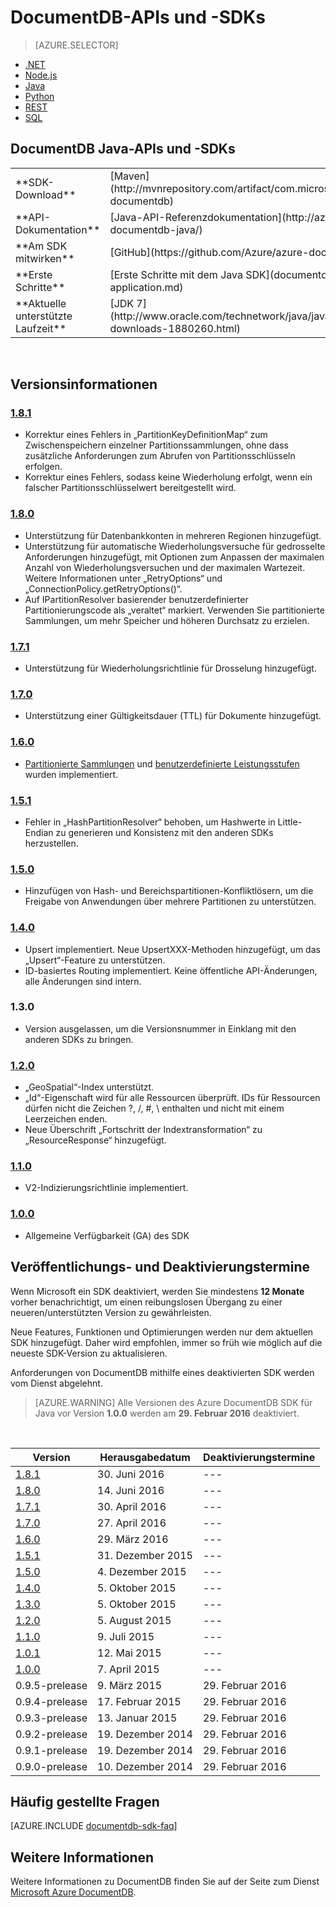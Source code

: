 <properties 
	pageTitle="DocumentDB Java-API und SDK | Microsoft Azure" 
	description="Wichtige Informationen zur Java-API und zum SDK, einschließlich Veröffentlichungstermine, Deaktivierungstermine und Änderungen an den einzelnen Versionen des DocumentDB Java SDK." 
	services="documentdb" 
	documentationCenter="java" 
	authors="rnagpal" 
	manager="jhubbard" 
	editor="cgronlun"/>

<tags 
	ms.service="documentdb" 
	ms.workload="data-services" 
	ms.tgt_pltfrm="na" 
	ms.devlang="java" 
	ms.topic="article" 
	ms.date="08/09/2016" 
	ms.author="rnagpal"/>

# DocumentDB-APIs und -SDKs

> [AZURE.SELECTOR]
- [.NET](documentdb-sdk-dotnet.md)
- [Node.js](documentdb-sdk-node.md)
- [Java](documentdb-sdk-java.md)
- [Python](documentdb-sdk-python.md)
- [REST](https://go.microsoft.com/fwlink/?LinkId=402413)
- [SQL](https://msdn.microsoft.com/library/azure/dn782250.aspx)

## DocumentDB Java-APIs und -SDKs

<table>
<tr><td>**SDK-Download**</td><td>[Maven](http://mvnrepository.com/artifact/com.microsoft.azure/azure-documentdb)</td></tr>
<tr><td>**API-Dokumentation**</td><td>[Java-API-Referenzdokumentation](http://azure.github.io/azure-documentdb-java/)</td></tr>
<tr><td>**Am SDK mitwirken**</td><td>[GitHub](https://github.com/Azure/azure-documentdb-java/)</td></tr>
<tr><td>**Erste Schritte**</td><td>[Erste Schritte mit dem Java SDK](documentdb-java-application.md)</td></tr>
<tr><td>**Aktuelle unterstützte Laufzeit**</td><td>[JDK 7](http://www.oracle.com/technetwork/java/javase/downloads/jdk7-downloads-1880260.html)</td></tr>
</table></br>

## Versionsinformationen

### <a name="1.8.1"/>[1\.8.1](http://mvnrepository.com/artifact/com.microsoft.azure/azure-documentdb/1.8.1)
  - Korrektur eines Fehlers in „PartitionKeyDefinitionMap“ zum Zwischenspeichern einzelner Partitionssammlungen, ohne dass zusätzliche Anforderungen zum Abrufen von Partitionsschlüsseln erfolgen.
  - Korrektur eines Fehlers, sodass keine Wiederholung erfolgt, wenn ein falscher Partitionsschlüsselwert bereitgestellt wird.

### <a name="1.8.0"/>[1\.8.0](http://mvnrepository.com/artifact/com.microsoft.azure/azure-documentdb/1.8.0)
  - Unterstützung für Datenbankkonten in mehreren Regionen hinzugefügt.
  - Unterstützung für automatische Wiederholungsversuche für gedrosselte Anforderungen hinzugefügt, mit Optionen zum Anpassen der maximalen Anzahl von Wiederholungsversuchen und der maximalen Wartezeit. Weitere Informationen unter „RetryOptions“ und „ConnectionPolicy.getRetryOptions()“.
  - Auf IPartitionResolver basierender benutzerdefinierter Partitionierungscode als „veraltet“ markiert. Verwenden Sie partitionierte Sammlungen, um mehr Speicher und höheren Durchsatz zu erzielen.

### <a name="1.7.1"/>[1\.7.1](http://mvnrepository.com/artifact/com.microsoft.azure/azure-documentdb/1.7.1)
- Unterstützung für Wiederholungsrichtlinie für Drosselung hinzugefügt.

### <a name="1.7.0"/>[1\.7.0](http://mvnrepository.com/artifact/com.microsoft.azure/azure-documentdb/1.7.0)
- Unterstützung einer Gültigkeitsdauer (TTL) für Dokumente hinzugefügt.

### <a name="1.6.0"/>[1\.6.0](http://mvnrepository.com/artifact/com.microsoft.azure/azure-documentdb/1.6.0)
- [Partitionierte Sammlungen](documentdb-partition-data.md) und [benutzerdefinierte Leistungsstufen](documentdb-performance-levels.md) wurden implementiert.

### <a name="1.5.1"/>[1\.5.1](http://mvnrepository.com/artifact/com.microsoft.azure/azure-documentdb/1.5.1)
- Fehler in „HashPartitionResolver“ behoben, um Hashwerte in Little-Endian zu generieren und Konsistenz mit den anderen SDKs herzustellen.

### <a name="1.5.0"/>[1\.5.0](http://mvnrepository.com/artifact/com.microsoft.azure/azure-documentdb/1.5.0)
- Hinzufügen von Hash- und Bereichspartitionen-Konfliktlösern, um die Freigabe von Anwendungen über mehrere Partitionen zu unterstützen.

### <a name="1.4.0"/>[1\.4.0](http://mvnrepository.com/artifact/com.microsoft.azure/azure-documentdb/1.4.0)
- Upsert implementiert. Neue UpsertXXX-Methoden hinzugefügt, um das „Upsert“-Feature zu unterstützen.
- ID-basiertes Routing implementiert. Keine öffentliche API-Änderungen, alle Änderungen sind intern.

### <a name="1.3.0"/>1.3.0
- Version ausgelassen, um die Versionsnummer in Einklang mit den anderen SDKs zu bringen.

### <a name="1.2.0"/>[1\.2.0](http://mvnrepository.com/artifact/com.microsoft.azure/azure-documentdb/1.2.0)
- „GeoSpatial“-Index unterstützt.
- „Id“-Eigenschaft wird für alle Ressourcen überprüft. IDs für Ressourcen dürfen nicht die Zeichen ?, /, #, \\ enthalten und nicht mit einem Leerzeichen enden.
- Neue Überschrift „Fortschritt der Indextransformation“ zu „ResourceResponse“ hinzugefügt.

### <a name="1.1.0"/>[1\.1.0](http://mvnrepository.com/artifact/com.microsoft.azure/azure-documentdb/1.1.0)
- V2-Indizierungsrichtlinie implementiert.

### <a name="1.0.0"/>[1\.0.0](http://mvnrepository.com/artifact/com.microsoft.azure/azure-documentdb/1.0.0)
- Allgemeine Verfügbarkeit (GA) des SDK

## Veröffentlichungs- und Deaktivierungstermine
Wenn Microsoft ein SDK deaktiviert, werden Sie mindestens **12 Monate** vorher benachrichtigt, um einen reibungslosen Übergang zu einer neueren/unterstützten Version zu gewährleisten.

Neue Features, Funktionen und Optimierungen werden nur dem aktuellen SDK hinzugefügt. Daher wird empfohlen, immer so früh wie möglich auf die neueste SDK-Version zu aktualisieren.

Anforderungen von DocumentDB mithilfe eines deaktivierten SDK werden vom Dienst abgelehnt.

> [AZURE.WARNING]
Alle Versionen des Azure DocumentDB SDK für Java vor Version **1.0.0** werden am **29. Februar 2016** deaktiviert.

<br/>

| Version | Herausgabedatum | Deaktivierungstermine 
| ---	  | ---	         | ---
| [1.8.1](#1.8.1) | 30. Juni 2016 |--- 
| [1.8.0](#1.8.0) | 14. Juni 2016 |--- 
| [1.7.1](#1.7.1) | 30. April 2016 |--- 
| [1.7.0](#1.7.0) | 27. April 2016 |--- 
| [1.6.0](#1.6.0) | 29. März 2016 |--- 
| [1.5.1](#1.5.1) | 31. Dezember 2015 |--- 
| [1.5.0](#1.5.0) | 4. Dezember 2015 |--- 
| [1.4.0](#1.4.0) | 5. Oktober 2015 |--- 
| [1.3.0](#1.3.0) | 5. Oktober 2015 |--- 
| [1.2.0](#1.2.0) | 5. August 2015 |--- 
| [1.1.0](#1.1.0) | 9. Juli 2015 |--- 
| [1.0.1](#1.0.1) | 12. Mai 2015 |--- 
| [1.0.0](#1.0.0) | 7. April 2015 |--- 
| 0.9.5-prelease | 9. März 2015 | 29. Februar 2016 
| 0.9.4-prelease | 17. Februar 2015 | 29. Februar 2016 
| 0.9.3-prelease | 13. Januar 2015 | 29. Februar 2016 
| 0.9.2-prelease | 19. Dezember 2014 | 29. Februar 2016 
| 0.9.1-prelease | 19. Dezember 2014 | 29. Februar 2016 
| 0.9.0-prelease | 10. Dezember 2014 | 29. Februar 2016

## Häufig gestellte Fragen
[AZURE.INCLUDE [documentdb-sdk-faq](../../includes/documentdb-sdk-faq.md)]

## Weitere Informationen

Weitere Informationen zu DocumentDB finden Sie auf der Seite zum Dienst [Microsoft Azure DocumentDB](https://azure.microsoft.com/services/documentdb/).

<!---HONumber=AcomDC_0810_2016-->